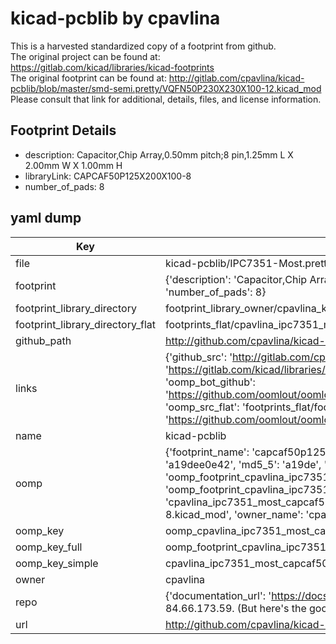 # kicad-pcblib by cpavlina  
This is a harvested standardized copy of a footprint from github.  
The original project can be found at:  
https://gitlab.com/kicad/libraries/kicad-footprints  
The original footprint can be found at:
http://gitlab.com/cpavlina/kicad-pcblib/blob/master/smd-semi.pretty/VQFN50P230X230X100-12.kicad_mod
Please consult that link for additional, details, files, and license information.  
## Footprint Details
* description: Capacitor,Chip Array,0.50mm pitch;8 pin,1.25mm L X 2.00mm W X 1.00mm H  
* libraryLink: CAPCAF50P125X200X100-8  
* number_of_pads: 8  
## yaml dump  
| Key | Value |  
| --- | --- |  
| file | kicad-pcblib/IPC7351-Most.pretty/CAPCAF50P125X200X100-8.kicad_mod |  
| footprint | {'description': 'Capacitor,Chip Array,0.50mm pitch;8 pin,1.25mm L X 2.00mm W X 1.00mm H', 'libraryLink': 'CAPCAF50P125X200X100-8', 'number_of_pads': 8} |  
| footprint_library_directory | footprint_library_owner/cpavlina_kicad-pcblib |  
| footprint_library_directory_flat | footprints_flat/cpavlina_ipc7351_most_capcaf50p125x200x100_8/working |  
| github_path | http://github.com/cpavlina/kicad-pcblib/blob/master/IPC7351-Most.pretty/CAPCAF50P125X200X100-8.kicad_mod |  
| links | {'github_src': 'http://gitlab.com/cpavlina/kicad-pcblib/blob/master/smd-semi.pretty/VQFN50P230X230X100-12.kicad_mod', 'github_src_repo': 'https://gitlab.com/kicad/libraries/kicad-footprints', 'oomp_bot': 'footprints/cpavlina_ipc7351_most_capcaf50p125x200x100_8/working', 'oomp_bot_github': 'https://github.com/oomlout/oomlout_oomp_footprint_bot/tree/main/footprints/cpavlina_ipc7351_most_capcaf50p125x200x100_8/working', 'oomp_src_flat': 'footprints_flat/footprints_flat/cpavlina_ipc7351_most_capcaf50p125x200x100_8/working', 'oomp_src_flat_github': 'https://github.com/oomlout/oomlout_oomp_footprint_src/tree/main/footprints_flat/cpavlina_ipc7351_most_capcaf50p125x200x100_8/working'} |  
| name | kicad-pcblib |  
| oomp | {'footprint_name': 'capcaf50p125x200x100_8', 'library_name': 'ipc7351_most', 'md5': 'a19dee0e42938bff3adadd4be51c3414', 'md5_10': 'a19dee0e42', 'md5_5': 'a19de', 'md5_6': 'a19dee', 'oomp_key': 'oomp_cpavlina_ipc7351_most_capcaf50p125x200x100_8', 'oomp_key_extra': 'oomp_footprint_cpavlina_ipc7351_most_capcaf50p125x200x100_8', 'oomp_key_full': 'oomp_footprint_cpavlina_ipc7351_most_capcaf50p125x200x100_8_a19dee', 'oomp_key_simple': 'cpavlina_ipc7351_most_capcaf50p125x200x100_8', 'original_filename': 'kicad-pcblib/IPC7351-Most.pretty/CAPCAF50P125X200X100-8.kicad_mod', 'owner_name': 'cpavlina'} |  
| oomp_key | oomp_cpavlina_ipc7351_most_capcaf50p125x200x100_8 |  
| oomp_key_full | oomp_footprint_cpavlina_ipc7351_most_capcaf50p125x200x100_8 |  
| oomp_key_simple | cpavlina_ipc7351_most_capcaf50p125x200x100_8 |  
| owner | cpavlina |  
| repo | {'documentation_url': 'https://docs.github.com/rest/overview/resources-in-the-rest-api#rate-limiting', 'message': "API rate limit exceeded for 84.66.173.59. (But here's the good news: Authenticated requests get a higher rate limit. Check out the documentation for more details.)"} |  
| url | http://github.com/cpavlina/kicad-pcblib |  

